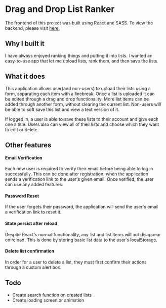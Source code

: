 # Drag and Drop List Ranker

The frontend of this project was built using React and SASS. To view the backend, please visit [here.](https://github.com/jburto94/drag-and-drop-ranker-server) 

## Why I built it

I have always enjoyed ranking things and putting it into lists. I wanted an easy-to-use app that let me upload lists, rank them, and then save the lists.

## What it does

This application allows user(and non-users) to upload their lists using a form, separating each item with a linebreak. Once a list is uploaded it can be edited through a drag and drop functionality. More list items can be added through another form, without clearing the current list. Non-users will be able to soft save this list and view a text version of it.

If logged in, a user is able to save these lists to their account and give each one a title. Users also can view all of their lists and choose which they want to edit or delete. 

## Other features

#### Email Verification
Each new user is required to verify their email before being able to log in successfully. This can be done after registration, when the application sends a verification link to the user's given email. Once verified, the user can use any added features.

#### Password Reset
If the user forgets their password, the application will send the user's email a verification link to reset it.

#### State persist after reload
Despite React's normal functionality, any list and list items will not disappear on reload. This is done by storing basic list data to the user's localStorage.

#### Delete list confirmation
In order for a user to delete a list, they must first confirm their actions through a custom alert box.

## Todo
- Create search function on created lists 
- Create loading screen or animation
